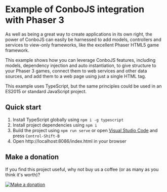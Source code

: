 Example of ConboJS integration with Phaser 3
============================================

As well as being a great way to create applications in its own right, the power of ConboJS can easily be harnessed to add models, controllers and services to view-only frameworks, like the excellent Phaser HTML5 game framework.

This example shows how you can leverage ConboJS features, including models, dependency injection and auto instantiation, to give structure to your Phaser 3 games, connect them to web services and other data sources, and add them to a web page using just a single HTML tag.

This example uses TypeScript, but the same principles could be used in an ES2015 or standard JavaScript project.

Quick start
-----------

1. Install TypeScript globally using `npm i -g typescript`
1. Install project dependencies using `npm i`
1. Build the project using `npm run serve` or open [Visual Studio Code](https://code.visualstudio.com/) and press `Control-Shift-B`
1. Open http://localhost:8086/index.html in your browser

Make a donation
---------------

If you find this project useful, why not buy us a coffee (or as many as you think it's worth)?

[![Make a donation](https://www.paypalobjects.com/en_US/GB/i/btn/btn_donateCC_LG.gif)](http://bit.ly/2ZyFBGg)
